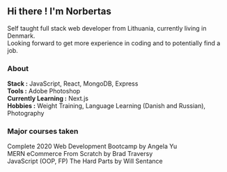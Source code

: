 
## Hi there ! I'm Norbertas
Self taught full stack web developer from Lithuania, currently living in Denmark.</br>
Looking forward to get more experience in coding and to potentially find a job.

### About
**Stack :** JavaScript, React, MongoDB, Express
</br> **Tools :** Adobe Photoshop
</br>**Currently Learning :** Next.js    
**Hobbies :** Weight Training, Language Learning (Danish and Russian), Photography

### Major courses taken
Complete 2020 Web Development Bootcamp by Angela Yu
</br>MERN eCommerce From Scratch by Brad Traversy
</br>JavaScript (OOP, FP) The Hard Parts by Will Sentance



